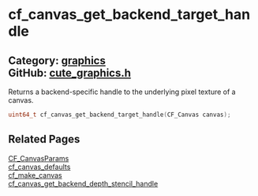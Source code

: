 [//]: # (This file is automatically generated by Cute Framework's docs parser.)
[//]: # (Do not edit this file by hand!)
[//]: # (See: https://github.com/RandyGaul/cute_framework/blob/master/samples/docs_parser.cpp)
[](../header.md ':include')

# cf_canvas_get_backend_target_handle

Category: [graphics](/api_reference?id=graphics)  
GitHub: [cute_graphics.h](https://github.com/RandyGaul/cute_framework/blob/master/include/cute_graphics.h)  
---

Returns a backend-specific handle to the underlying pixel texture of a canvas.

```cpp
uint64_t cf_canvas_get_backend_target_handle(CF_Canvas canvas);
```

## Related Pages

[CF_CanvasParams](/graphics/cf_canvasparams.md)  
[cf_canvas_defaults](/graphics/cf_canvas_defaults.md)  
[cf_make_canvas](/graphics/cf_make_canvas.md)  
[cf_canvas_get_backend_depth_stencil_handle](/graphics/cf_canvas_get_backend_depth_stencil_handle.md)  
